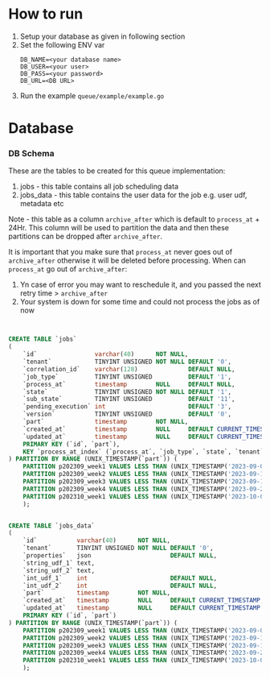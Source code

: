 # How to run

1. Setup your database as given in following section
2. Set the following ENV var
   ```
   DB_NAME=<your database name>
   DB_USER=<your user>
   DB_PASS=<your password>
   DB_URL=<DB URL>
   ```
3. Run the example `queue/example/example.go`

# Database

### DB Schema

These are the tables to be created for this queue implementation:

1. jobs - this table contains all job scheduling data
2. jobs_data - this table contains the user data for the job e.g. user udf, metadata etc

Note - this table as a column `archive_after` which is default to `process_at` + 24Hr. This column
will be used to partition the data and then these partitions can be dropped after `archive_after`.

It is important that you make sure that  `process_at` never goes out of `archive_after` otherwise
it will be deleted before processing.
When can `process_at` go out of `archive_after`:

1. Yn case of error you may want to reschedule it, and you passed the next retry time > `archive_after`
2. Your system is down for some time and could not process the jobs as of now

```sql


CREATE TABLE `jobs`
(
    `id`                varchar(40)      NOT NULL,
    `tenant`            TINYINT UNSIGNED NOT NULL DEFAULT '0',
    `correlation_id`    varchar(128)              DEFAULT NULL,
    `job_type`          TINYINT UNSIGNED          DEFAULT '1',
    `process_at`        timestamp        NULL     DEFAULT NULL,
    `state`             TINYINT UNSIGNED NOT NULL DEFAULT '1',
    `sub_state`         TINYINT UNSIGNED          DEFAULT '11',
    `pending_execution` int                       DEFAULT '3',
    `version`           TINYINT UNSIGNED          DEFAULT '0',
    `part`              timestamp        NOT NULL,
    `created_at`        timestamp        NULL     DEFAULT CURRENT_TIMESTAMP,
    `updated_at`        timestamp        NULL     DEFAULT CURRENT_TIMESTAMP ON UPDATE CURRENT_TIMESTAMP,
    PRIMARY KEY (`id`, `part`),
    KEY `process_at_index` (`process_at`, `job_type`, `state`, `tenant`, `pending_execution`)
) PARTITION BY RANGE (UNIX_TIMESTAMP(`part`)) (
    PARTITION p202309_week1 VALUES LESS THAN (UNIX_TIMESTAMP('2023-09-04')), -- Week 1 (Sep 2023)
    PARTITION p202309_week2 VALUES LESS THAN (UNIX_TIMESTAMP('2023-09-11')), -- Week 2 (Sep 2023)
    PARTITION p202309_week3 VALUES LESS THAN (UNIX_TIMESTAMP('2023-09-18')), -- Week 3 (Sep 2023)
    PARTITION p202309_week4 VALUES LESS THAN (UNIX_TIMESTAMP('2023-09-25')), -- Week 4 (Sep 2023)
    PARTITION p202310_week1 VALUES LESS THAN (UNIX_TIMESTAMP('2023-10-02'))
    );


CREATE TABLE `jobs_data`
(
    `id`           varchar(40)      NOT NULL,
    `tenant`       TINYINT UNSIGNED NOT NULL DEFAULT '0',
    `properties`   json                      DEFAULT NULL,
    `string_udf_1` text,
    `string_udf_2` text,
    `int_udf_1`    int                       DEFAULT NULL,
    `int_udf_2`    int                       DEFAULT NULL,
    `part`         timestamp        NOT NULL,
    `created_at`   timestamp        NULL     DEFAULT CURRENT_TIMESTAMP,
    `updated_at`   timestamp        NULL     DEFAULT CURRENT_TIMESTAMP ON UPDATE CURRENT_TIMESTAMP,
    PRIMARY KEY (`id`, `part`)
) PARTITION BY RANGE (UNIX_TIMESTAMP(`part`)) (
    PARTITION p202309_week1 VALUES LESS THAN (UNIX_TIMESTAMP('2023-09-04')), -- Week 1 (Sep 2023)
    PARTITION p202309_week2 VALUES LESS THAN (UNIX_TIMESTAMP('2023-09-11')), -- Week 2 (Sep 2023)
    PARTITION p202309_week3 VALUES LESS THAN (UNIX_TIMESTAMP('2023-09-18')), -- Week 3 (Sep 2023)
    PARTITION p202309_week4 VALUES LESS THAN (UNIX_TIMESTAMP('2023-09-25')), -- Week 4 (Sep 2023)
    PARTITION p202310_week1 VALUES LESS THAN (UNIX_TIMESTAMP('2023-10-02'))
    );
```